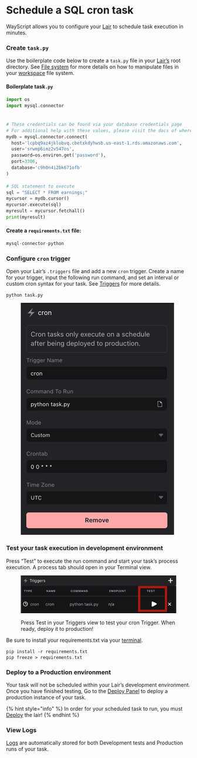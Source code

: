 # Schedule a SQL cron task

WayScript allows you to configure your [Lair](../../platform/lairs/) to schedule task execution in minutes.

### Create `task.py`

Use the boilerplate code below to create a `task.py` file in your [Lair’s](../../platform/lairs/) root directory. See [File system](../../platform/lairs/file-system.md) for more details on how to manipulate files in your [workspace](../../platform/workspace/) file system.

#### Boilerplate task`.py`

```python
import os
import mysql.connector


# These credentials can be found via your database credentials page
# For additional help with these values, please visit the docs of where your database is hosted.
mydb = mysql.connector.connect(
  host='lcpbq9az4jklobvq.cbetxkdyhwsb.us-east-1.rds.amazonaws.com',
  user='srwmp6imz2v547os',
  password=os.environ.get('password'),
  port=3306,
  database='c9h0n4i2bk671ofb'
)

# SQL statement to execute 
sql = "SELECT * FROM earnings;"
mycursor = mydb.cursor()
mycursor.execute(sql)
myresult = mycursor.fetchall()
print(myresult)
```

#### Create a `requirements.txt` file:

```python
mysql-connector-python
```

### Configure `cron` trigger

Open your Lair’s `.triggers` file and add a new `cron` trigger. Create a name for your trigger, input the following run command, and set an interval or custom cron syntax for your task. See [Triggers](../../platform/lairs/triggers.md) for more details.

```
python task.py
```

<figure><img src="../../.gitbook/assets/python-cron" alt=""><figcaption></figcaption></figure>

### Test your task execution in development environment

Press “Test” to execute the run command and start your task’s process execution. A process tab should open in your Terminal view.&#x20;

<figure><img src="../../.gitbook/assets/python-cron-task.png" alt=""><figcaption><p>Press Test in your Triggers view to test your cron Trigger. When ready, deploy it to production!</p></figcaption></figure>

Be sure to install your requirements.txt via your [terminal](../../platform/lairs/terminal.md).

```
pip install -r requirements.txt
pip freeze > requirements.txt
```

### Deploy to a Production environment

Your task will not be scheduled within your Lair’s development environment. Once you have finished testing, Go to the [Deploy Panel](../../platform/lairs/deployments.md) to deploy a production instance of your task.&#x20;

{% hint style="info" %}
In order for your scheduled task to run, you must [Deploy](../../platform/lairs/deployments.md) the lair!
{% endhint %}

### View Logs

[Logs](../../platform/lairs/logs.md) are automatically stored for both Development tests and Production runs of your task.
